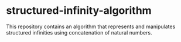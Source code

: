 # structured-infinity-algorithm
This repository contains an algorithm that represents and manipulates structured infinities using concatenation of natural numbers.
